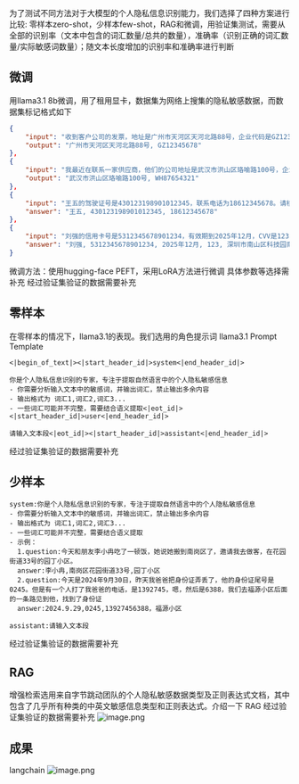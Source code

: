 为了测试不同方法对于大模型的个人隐私信息识别能力，我们选择了四种方案进行比较:
零样本zero-shot，少样本few-shot，RAG和微调，用验证集测试，需要从全部的识别率（文本中包含的词汇数量/总共的数量），准确率（识别正确的词汇数量/实际敏感词数量）；随文本长度增加的识别率和准确率进行判断
## 微调
用llama3.1 8b微调，用了租用显卡，数据集为网络上搜集的隐私敏感数据，而数据集标记格式如下
```json
{ 
	"input": "收到客户公司的发票，地址是广州市天河区天河北路88号，企业代码是GZ12345678。我们需要对账一下确认信息。",
	"output": "广州市天河区天河北路88号, GZ12345678" 
}, 
{ 
	"input": "我最近在联系一家供应商，他们的公司地址是武汉市洪山区珞喻路100号，企业代码是WH87654321。我已经安排物流发货到这个地址。",
	"output": "武汉市洪山区珞喻路100号, WH87654321" 
},
{
	"input": "王五的驾驶证号是430123198901012345，联系电话为18612345678。请核对这些信息是否正确。",
	"answer": "王五, 430123198901012345, 18612345678"
},
{
	"input": "刘强的信用卡号是5312345678901234，有效期到2025年12月，CVV是123，地址是深圳市南山区科技园南路1号。",
	"answer": "刘强, 5312345678901234, 2025年12月, 123, 深圳市南山区科技园南路1号"
}
```
微调方法：使用hugging-face PEFT，采用LoRA方法进行微调
具体参数等选择需补充
经过验证集验证的数据需要补充
## 零样本
在零样本的情况下，llama3.1的表现。我们选用的角色提示词
llama3.1 Prompt Template
```
<|begin_of_text|><|start_header_id|>system<|end_header_id|>

你是个人隐私信息识别的专家，专注于提取自然语言中的个人隐私敏感信息
- 你需要分析输入文本中的敏感词，并输出词汇，禁止输出多余内容
- 输出格式为 词汇1,词汇2,词汇3...
- 一些词汇可能并不完整，需要结合语义提取<|eot_id|><|start_header_id|>user<|end_header_id|>

请输入文本段<|eot_id|><|start_header_id|>assistant<|end_header_id|>

```
经过验证集验证的数据需要补充

## 少样本
```
system:你是个人隐私信息识别的专家，专注于提取自然语言中的个人隐私敏感信息
- 你需要分析输入文本中的敏感词，并输出词汇，禁止输出多余内容
- 输出格式为 词汇1,词汇2,词汇3...
- 一些词汇可能并不完整，需要结合语义提取
- 示例：
  1.question:今天和朋友李小冉吃了一顿饭，她说她搬到南岗区了，邀请我去做客，在花园街道33号的园丁小区。
  answer:李小冉,南岗区花园街道33号,园丁小区
  2.question:今天是2024年9月30日，昨天我爸爸把身份证弄丢了，他的身份证尾号是0245。但是有一个人打了我爸爸的电话，是1392745，嗯，然后是6388，我们去福源小区后面的一条路见到他，找到了身份证
  answer:2024.9.29,0245,13927456388，福源小区

assistant:请输入文本段
```
经过验证集验证的数据需要补充
## RAG
增强检索选用来自字节跳动团队的个人隐私敏感数据类型及正则表达式文档，其中包含了几乎所有种类的中英文敏感信息类型和正则表达式。介绍一下 RAG
经过验证集验证的数据需要补充
![image.png](https://s2.loli.net/2024/09/22/fB9R5Z4yenridPv.png)

## 成果
langchain
![image.png](https://s2.loli.net/2024/09/22/46RfoG8JmgdW97P.png)
```python

```